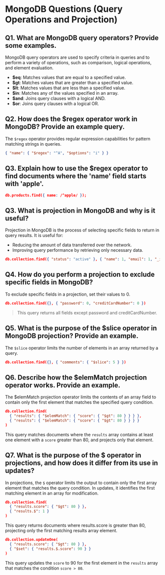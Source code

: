 # MongoDB Questions (Query Operations and Projection)

## Q1. What are MongoDB query operators? Provide some examples.

MongoDB query operators are used to specify criteria in queries and to perform a variety of operations, such as comparison, logical operations, and element evaluation.

* **$eq**: Matches values that are equal to a specified value.
* **$gt**: Matches values that are greater than a specified value.
* **$lt**: Matches values that are less than a specified value.
* **$in**: Matches any of the values specified in an array.
* **$and**: Joins query clauses with a logical AND.
* **$or**: Joins query clauses with a logical OR.

## Q2. How does the $regex operator work in MongoDB? Provide an example query.

The `$regex` operator provides regular expression capabilities for pattern matching strings in queries.

```json
{ "name": { "$regex": "^A", "$options": "i" } }
```

## Q3. Explain how to use the $regex operator to find documents where the 'name' field starts with 'apple'.

```json
db.products.find({ name: /^apple/ });
```

## Q3. What is projection in MongoDB and why is it useful?

Projection in MongoDB is the process of selecting specific fields to return in query results. It is useful for:

* Reducing the amount of data transferred over the network.
* Improving query performance by retrieving only necessary data.

```json
db.collection.find({ "status": "active" }, { "name": 1, "email": 1, "_id": 0 })
```

## Q4. How do you perform a projection to exclude specific fields in MongoDB?

To exclude specific fields in a projection, set their values to 0.

```json
db.collection.find({}, { "password": 0, "creditCardNumber": 0 })
```
>This query returns all fields except password and creditCardNumber.

## Q5. What is the purpose of the $slice operator in MongoDB projection? Provide an example.

The `$slice` operator limits the number of elements in an array returned by a query.

```json
db.collection.find({}, { "comments": { "$slice": 5 } })
```

## Q6. Describe how the $elemMatch projection operator works. Provide an example.

The $elemMatch projection operator limits the contents of an array field to contain only the first element that matches the specified query condition.

```json
db.collection.find(
  { "results": { "$elemMatch": { "score": { "$gt": 80 } } } },
  { "results": { "$elemMatch": { "score": { "$gt": 80 } } } }
)
```

This query matches documents where the `results` array contains at least one element with a `score` greater than 80, and projects only that element.

## Q7. What is the purpose of the $ operator in projections, and how does it differ from its use in updates?

In projections, the `$` operator limits the output to contain only the first array element that matches the query condition. In updates, it identifies the first matching element in an array for modification.

```json
db.collection.find(
  { "results.score": { "$gt": 80 } },
  { "results.$": 1 }
)
```

This query returns documents where results.score is greater than 80, projecting only the first matching results array element.

```json
db.collection.updateOne(
  { "results.score": { "$gt": 80 } },
  { "$set": { "results.$.score": 90 } }
)
```

This query updates the `score` to 90 for the first element in the `results` array that matches the condition `score > 80`.

<!---
Adarsh 
2nd August 2024
7:10 AM
(09:24)
--->